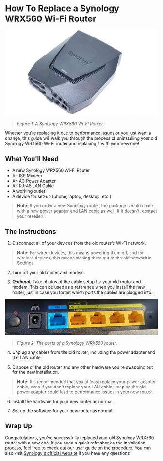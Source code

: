 # How To Replace a Synology WRX560 Wi-Fi Router

![A Synology WRX560 Wi-Fi Router](./../johnsona/assets/images/Synology-WRX560-1-1536x864.jpg)
>*Figure 1: A Synology WRX560 Wi-Fi Router.*

Whether you're replacing it due to performance issues or you just want a change, this guide will walk you through the process of uninstalling your old Synology WRX560 Wi-Fi router and replacing it with your new one!

## What You'll Need

- A new Synology WRX560 Wi-Fi Router
- An ISP Modem 
- An AC Power Adapter 
- An RJ-45 LAN Cable 
- A working outlet 
- A device for set-up (phone, laptop, desktop, etc.)
>**Note:** If you order a new Synology router, the package should come with a new power adapter and LAN cable as well. If it doesn't, contact your reseller!

## The Instructions

1. Disconnect all of your devices from the old router's Wi-Fi network. 
> **Note:** For wired devices, this means powering them off, and for wireless devices, this means signing them out of the old network in Settings. 

2. Turn off your old router and modem. 

3. _**Optional:**_ Take photos of the cable setup for your old router and modem. This can be used as a reference when you install the new router, just in case you forget which ports the cables are plugged into. 

![An up-close shot of the ports of a Synology WRX560 router](./../johnsona/assets/images/screenshots/up_close_port_screenshot.jpeg)
>*Figure 2: The ports of a Synology WRX560 router.*

4. Unplug any cables from the old router, including the power adapter and the LAN cable. 

5. Dispose of the old router and any other hardware you're swapping out for the new installation. 
> **Note:** It's recommended that you at least replace your power adapter cable, even if you don't replace your LAN cable; keeping the old power adapter could lead to performance issues in your new router. 

6. Install the hardware for your new router as normal. 

7. Set up the software for your new router as normal. 

## Wrap Up

Congratulations, you've successfully replaced your old Synology WRX560 router with a new one! If you need a quick refresher on the installation process, feel free to check out our user guide on the procedure. You can also visit [Synology's official website](https://kb.synology.com/en-us/SRM) if you have any questions!
